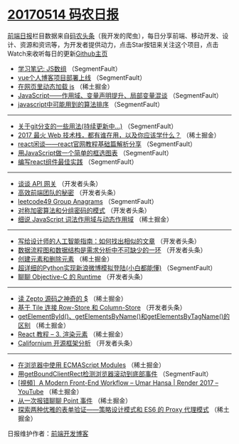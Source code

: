 # [20170514 码农日报](14.md)

[前端日报](http://caibaojian.com/c/news)栏目数据来自[码农头条](http://hao.caibaojian.com/)（我开发的爬虫），每日分享前端、移动开发、设计、资源和资讯等，为开发者提供动力，点击Star按钮来关注这个项目，点击Watch来收听每日的更新[Github主页](https://github.com/kujian/frontendDaily)
* [学习笔记: JS数组](http://hao.caibaojian.com/37999.html) （SegmentFault）
* [vue个人博客项目部署上线](http://hao.caibaojian.com/37989.html) （SegmentFault）
* [在网页里动态加载 js](http://hao.caibaojian.com/37977.html) （稀土掘金）
* [JavaScript——作用域、变量声明提升、局部变量混谈](http://hao.caibaojian.com/38000.html) （SegmentFault）
* [javascript中可能用到的算法排序](http://hao.caibaojian.com/37995.html) （SegmentFault）

***
* [关于git分支的一些用法(持续更新中&#8230;)](http://hao.caibaojian.com/37997.html) （SegmentFault）
* [2017 最火 Web 技术栈，都有谁在用，以及你应该学什么？](http://hao.caibaojian.com/37972.html) （稀土掘金）
* [react闲谈——react官网教程基础篇解析分享](http://hao.caibaojian.com/37994.html) （SegmentFault）
* [用JavaScript做一个简单的框选图表](http://hao.caibaojian.com/37992.html) （SegmentFault）
* [编写react组件最佳实践](http://hao.caibaojian.com/37993.html) （SegmentFault）

***
* [谈谈 API 网关](http://hao.caibaojian.com/38009.html) （开发者头条）
* [高效前端团队的秘密](http://hao.caibaojian.com/38010.html) （开发者头条）
* [leetcode49 Group Anagrams](http://hao.caibaojian.com/38001.html) （SegmentFault）
* [对称加密算法和分组密码的模式](http://hao.caibaojian.com/38015.html) （开发者头条）
* [细说 JavaScript 词法作用域与动态作用域](http://hao.caibaojian.com/37973.html) （稀土掘金）

***
* [写给设计师的人工智能指南：如何找出相似的文章](http://hao.caibaojian.com/38016.html) （开发者头条）
* [数据流程图和数据结构是需求分析中不可缺少的一环](http://hao.caibaojian.com/38017.html) （开发者头条）
* [创建元素和删除元素](http://hao.caibaojian.com/37975.html) （稀土掘金）
* [超详细的Python实现新浪微博模拟登陆(小白都能懂)](http://hao.caibaojian.com/37991.html) （SegmentFault）
* [聊聊 Objective-C 的 Runtime](http://hao.caibaojian.com/38014.html) （开发者头条）

***
* [读 Zepto 源码之神奇的 $](http://hao.caibaojian.com/37974.html) （稀土掘金）
* [基于 Tile 连接 Row-Store 和 Column-Store](http://hao.caibaojian.com/38018.html) （开发者头条）
* [getElementById()、getElementsByName()和getElementsByTagName()的区别](http://hao.caibaojian.com/37976.html) （稀土掘金）
* [React 教程 &#8211; 3. 渲染元素](http://hao.caibaojian.com/37967.html) （稀土掘金）
* [Californium 开源框架分析](http://hao.caibaojian.com/38011.html) （开发者头条）

***
* [在浏览器中使用 ECMAScript Modules](http://hao.caibaojian.com/37969.html) （稀土掘金）
* [用getBoundClientRect检测浏览器滚动到底部事件](http://hao.caibaojian.com/38002.html) （SegmentFault）
* [[視頻］A Modern Front-End Workflow – Umar Hansa | Render 2017 &#8211; YouTube](http://hao.caibaojian.com/37971.html) （稀土掘金）
* [从一次报错聊聊 Point 事件](http://hao.caibaojian.com/37966.html) （稀土掘金）
* [探索两种优雅的表单验证——策略设计模式和 ES6 的 Proxy 代理模式](http://hao.caibaojian.com/37970.html) （稀土掘金）

日报维护作者：[前端开发博客](http://caibaojian.com/) 